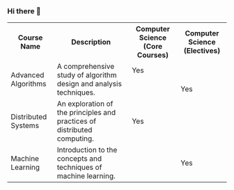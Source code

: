 ### Hi there 👋


<table>
  <tr>
    <th>Course Name</th>
    <th>Description</th>
    <th>Computer Science (Core Courses)</th>
    <th>Computer Science (Electives)</th>
  </tr>
  <tr>
    <td rowspan="2">Advanced Algorithms</td>
    <td rowspan="2">A comprehensive study of algorithm design and analysis techniques.</td>
    <td>Yes</td>
    <td></td>
  </tr>
  <tr>
    <td></td>
    <td>Yes</td>
  </tr>
  <tr>
    <td>Distributed Systems</td>
    <td>An exploration of the principles and practices of distributed computing.</td>
    <td>Yes</td>
    <td></td>
  </tr>
  <tr>
    <td>Machine Learning</td>
    <td>Introduction to the concepts and techniques of machine learning.</td>
    <td></td>
    <td>Yes</td>
  </tr>
</table>





<!--
**laithrasheed/laithrasheed** is a ✨ _special_ ✨ repository because its `README.md` (this file) appears on your GitHub profile.

Here are some ideas to get you started:

- 🔭 I’m currently working on ...
- 🌱 I’m currently learning ...
- 👯 I’m looking to collaborate on ...
- 🤔 I’m looking for help with ...
- 💬 Ask me about ...
- 📫 How to reach me: ...
- 😄 Pronouns: ...
- ⚡ Fun fact: ...
-->
